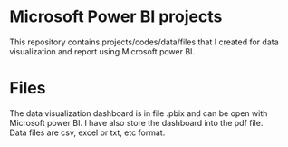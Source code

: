 # Microsoft Power BI projects
This repository contains projects/codes/data/files that I created for data visualization and report using Microsoft power BI.

# Files
The data visualization dashboard is in file .pbix and can be open with Microsoft power BI. I have also store the dashboard into the pdf file. <br/> 
Data files are csv, excel or txt, etc format.
